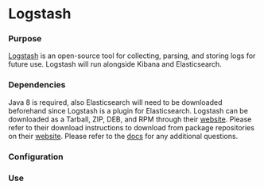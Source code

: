 # Logstash

### Purpose
[Logstash](https://www.elastic.co/products/logstash) is an open-source tool for collecting, parsing, and storing logs for future use. Logstash will run alongside Kibana and Elasticsearch. 

### Dependencies
Java 8 is required, also Elasticsearch will need to be downloaded beforehand since Logstash is a plugin for Elasticsearch. Logstash can be downloaded as a Tarball, ZIP, DEB, and RPM through their [website](https://www.elastic.co/downloads/logstash). Please refer to their download instructions to download from package repositories on their [website](https://www.elastic.co/guide/en/logstash/current/installing-logstash.html#package-repositories). Please refer to the [docs](https://www.elastic.co/guide/en/logstash/current/index.html) for any additional questions.


### Configuration

### Use
